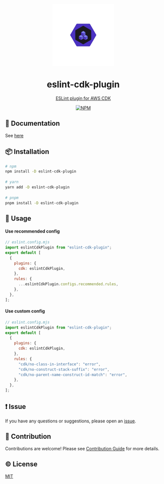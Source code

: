 <p align="center">
  <img width="200px" height="200px" src="./assets/logo.png" alt="ESLint plugin for AWS CDK logo">
</p>

<h1 align="center">eslint-cdk-plugin</h1>
<a href="https://eslint-cdk-plugin.dev/">
  <p align="center">ESLint plugin for AWS CDK</p>
</a>

<p align="center">
  <a href="https://www.npmjs.com/package/eslint-cdk-plugin">
    <img src="https://img.shields.io/npm/v/eslint-cdk-plugin.svg" alt="NPM">
  </a>
</p>

## 📔 Documentation

See [here](https://eslint-cdk-plugin.dev/)

## 📦 Installation

```bash
# npm
npm install -D eslint-cdk-plugin

# yarn
yarn add -D eslint-cdk-plugin

# pnpm
pnpm install -D eslint-cdk-plugin
```

## 🚀 Usage

#### Use recommended config

```js
// eslint.config.mjs
import eslintCdkPlugin from "eslint-cdk-plugin";
export default [
  {
    plugins: {
      cdk: eslintCdkPlugin,
    },
    rules: {
      ...eslintCdkPlugin.configs.recommended.rules,
    },
  },
];
```

#### Use custom config

```js
// eslint.config.mjs
import eslintCdkPlugin from "eslint-cdk-plugin";
export default [
  {
    plugins: {
      cdk: eslintCdkPlugin,
    },
    rules: {
      "cdk/no-class-in-interface": "error",
      "cdk/no-construct-stack-suffix": "error",
      "cdk/no-parent-name-construct-id-match": "error",
    },
  },
];
```

## ❗ Issue

If you have any questions or suggestions, please open an [issue](https://github.com/ren-yamanashi/eslint-cdk-plugin/issues).

## 💪 Contribution

Contributions are welcome! Please see [Contribution Guide](./CONTRIBUTING.md) for more details.

## ©️ License

[MIT](http://opensource.org/licenses/MIT)

